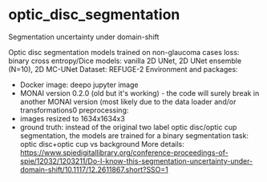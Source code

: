 # optic_disc_segmentation
Segmentation uncertainty under domain-shift

Optic disc segmentation models trained on non-glaucoma cases loss: binary cross entropy/Dice models: vanilla 2D UNet, 2D UNet ensemble (N=10), 2D MC-UNet
Dataset: REFUGE-2 Environment and packages:
- Docker image: deepo jupyter image
- MONAI version 0.2.0 (old but it's working) - the code will surely break in another MONAI version (most likely due to the data loader and/or transformations0
preprocessing:
- images resized to 1634x1634x3
- ground truth: instead of the original two label optic disc/optic cup segmentation, the models are trained for a binary segmentation task: optic disc+optic cup vs background
More details: https://www.spiedigitallibrary.org/conference-proceedings-of-spie/12032/1203211/Do-I-know-this-segmentation-uncertainty-under-domain-shift/10.1117/12.2611867.short?SSO=1
